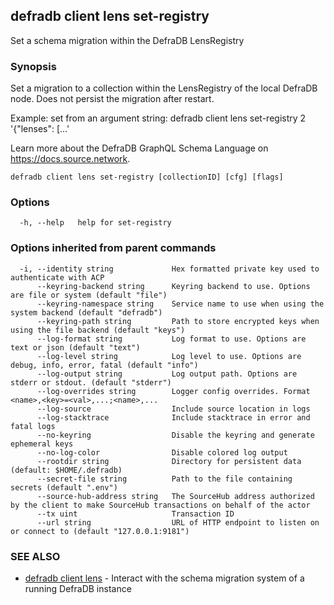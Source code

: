 ## defradb client lens set-registry

Set a schema migration within the DefraDB LensRegistry

### Synopsis

Set a migration to a collection within the LensRegistry of the local DefraDB node.
Does not persist the migration after restart.

Example: set from an argument string:
  defradb client lens set-registry 2 '{"lenses": [...'

Learn more about the DefraDB GraphQL Schema Language on https://docs.source.network.

```
defradb client lens set-registry [collectionID] [cfg] [flags]
```

### Options

```
  -h, --help   help for set-registry
```

### Options inherited from parent commands

```
  -i, --identity string             Hex formatted private key used to authenticate with ACP
      --keyring-backend string      Keyring backend to use. Options are file or system (default "file")
      --keyring-namespace string    Service name to use when using the system backend (default "defradb")
      --keyring-path string         Path to store encrypted keys when using the file backend (default "keys")
      --log-format string           Log format to use. Options are text or json (default "text")
      --log-level string            Log level to use. Options are debug, info, error, fatal (default "info")
      --log-output string           Log output path. Options are stderr or stdout. (default "stderr")
      --log-overrides string        Logger config overrides. Format <name>,<key>=<val>,...;<name>,...
      --log-source                  Include source location in logs
      --log-stacktrace              Include stacktrace in error and fatal logs
      --no-keyring                  Disable the keyring and generate ephemeral keys
      --no-log-color                Disable colored log output
      --rootdir string              Directory for persistent data (default: $HOME/.defradb)
      --secret-file string          Path to the file containing secrets (default ".env")
      --source-hub-address string   The SourceHub address authorized by the client to make SourceHub transactions on behalf of the actor
      --tx uint                     Transaction ID
      --url string                  URL of HTTP endpoint to listen on or connect to (default "127.0.0.1:9181")
```

### SEE ALSO

* [defradb client lens](defradb_client_lens.md)	 - Interact with the schema migration system of a running DefraDB instance

